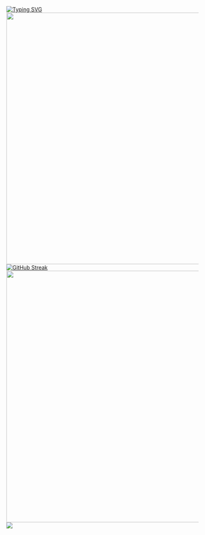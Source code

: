 <a href="https://git.io/typing-svg"><img src="https://readme-typing-svg.demolab.com?font=Fira+Code&weight=500&size=35&duration=3000&pause=1000&color=FFAD47&background=000000&multiline=true&width=660&lines=WELCOME+TO+swj'S+GITHUB+PROFILE" alt="Typing SVG" /></a>
<img align="center" width="660" src="https://github-readme-stats.vercel.app/api?username=swwwwj&theme=dark&include_all_commits=true&show_icons=true&hide_border=true" />
<a href="https://git.io/streak-stats"><img src="https://streak-stats.demolab.com?user=swwwwj&theme=dark&border_radius=4.6&card_width=660" alt="GitHub Streak" /></a>
<img width="660" src="https://github-readme-activity-graph.vercel.app/graph?username=swwwwj&theme=gotham&hide_border=true&area=true" />
<img align="center" src="https://github-readme-stats.vercel.app/api/wakatime?username=swwwwj&theme=dark&hide_border=true&layout=compact&langs_count=22" />
